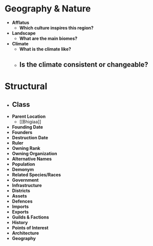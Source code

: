 # Geography & Nature
- **Afflatus**
	- **Which culture inspires this region?**
- **Landscape**
	- **What are the main biomes?**
- **Climate**
	- **What is the climate like?**
	- **Is the climate consistent or changeable?**
		- 
# Structural
- **Class**
	- 
- **Parent Location**
	- [[Bhigiaa]]
- **Founding Date**
- **Founders**
- **Destruction Date**
- **Ruler**
- **Owning Rank**
- **Owning Organization**
- **Alternative Names**
- **Population**
- **Demonym**
- **Related Species/Races** 
- **Government**
- **Infrastructure**
- **Districts**
- **Assets**
- **Defences**
- **Imports**
- **Exports**
- **Guilds & Factions**
- **History**
- **Points of Interest**
- **Architecture**
- **Geography**